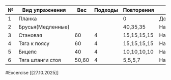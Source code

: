  
| №   | Вид упражнения    | Вес   | Подходы | Повторения  | Место      |
| --- | ----------------- | ----- | ------- | ----------- | ---------- |
| 1   | Планка            |       |         | 0           | Дом        |
| 2   | Брусья(Медленные) |       |         | 40,35,35    | Набережная |
| 3   | Становая          | 60    | 4       | 15,15,15,15 | Набережная |
| 4   | Тяга к поясу      | 60    | 4       | 15,15,15,15 | Набережная |
| 5   | Бицепс            | 40    | 4       | 10,10,10,10 | Набережная |
| 6   | Тяга штанги стоя  | 50,60 | 4       | 5,5,5,7     | Набережная |

#Excercise
[[27.10.2025]]